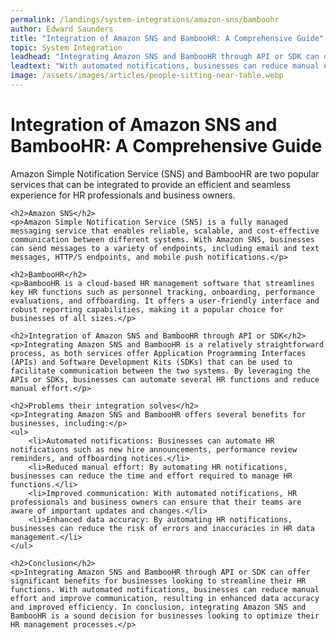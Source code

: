 ```yaml
---
permalink: /landings/system-integrations/amazon-sns/bamboohr
author: Edward Saunders
title: "Integration of Amazon SNS and BambooHR: A Comprehensive Guide"
topic: System Integration
leadhead: "Integrating Amazon SNS and BambooHR through API or SDK can offer significant benefits for businesses looking to streamline their HR functions"
leadtext: "With automated notifications, businesses can reduce manual effort and improve communication, resulting in enhanced data accuracy and improved efficiency. In conclusion, integrating Amazon SNS and BambooHR is a sound decision for businesses looking to optimize their HR management processes."
image: /assets/images/articles/people-sitting-near-table.webp
---
```

<div class="arttext">	<h1>Integration of Amazon SNS and BambooHR: A Comprehensive Guide</h1>
	<p>Amazon Simple Notification Service (SNS) and BambooHR are two popular services that can be integrated to provide an efficient and seamless experience for HR professionals and business owners. </p>
	
	<h2>Amazon SNS</h2>
	<p>Amazon Simple Notification Service (SNS) is a fully managed messaging service that enables reliable, scalable, and cost-effective communication between different systems. With Amazon SNS, businesses can send messages to a variety of endpoints, including email and text messages, HTTP/S endpoints, and mobile push notifications.</p>
	
	<h2>BambooHR</h2>
	<p>BambooHR is a cloud-based HR management software that streamlines key HR functions such as personnel tracking, onboarding, performance evaluations, and offboarding. It offers a user-friendly interface and robust reporting capabilities, making it a popular choice for businesses of all sizes.</p>
	
	<h2>Integration of Amazon SNS and BambooHR through API or SDK</h2>
	<p>Integrating Amazon SNS and BambooHR is a relatively straightforward process, as both services offer Application Programming Interfaces (APIs) and Software Development Kits (SDKs) that can be used to facilitate communication between the two systems. By leveraging the APIs or SDKs, businesses can automate several HR functions and reduce manual effort.</p>
	
	<h2>Problems their integration solves</h2>
	<p>Integrating Amazon SNS and BambooHR offers several benefits for businesses, including:</p>
	<ul>
		<li>Automated notifications: Businesses can automate HR notifications such as new hire announcements, performance review reminders, and offboarding notices.</li>
		<li>Reduced manual effort: By automating HR notifications, businesses can reduce the time and effort required to manage HR functions.</li>
		<li>Improved communication: With automated notifications, HR professionals and business owners can ensure that their teams are aware of important updates and changes.</li>
		<li>Enhanced data accuracy: By automating HR notifications, businesses can reduce the risk of errors and inaccuracies in HR data management.</li>
	</ul>
	
	<h2>Conclusion</h2>
	<p>Integrating Amazon SNS and BambooHR through API or SDK can offer significant benefits for businesses looking to streamline their HR functions. With automated notifications, businesses can reduce manual effort and improve communication, resulting in enhanced data accuracy and improved efficiency. In conclusion, integrating Amazon SNS and BambooHR is a sound decision for businesses looking to optimize their HR management processes.</p>
</div>